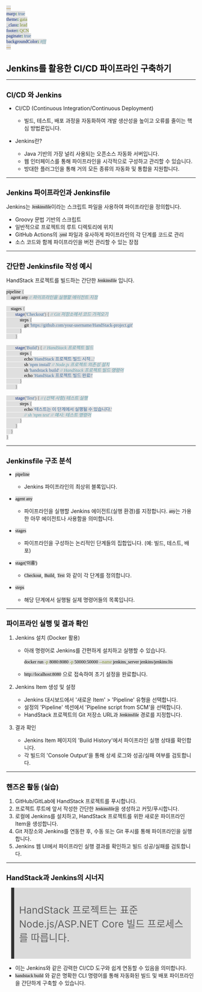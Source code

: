 ```yaml
---
marp: true
theme: gaia
_class: lead
footer: QCN
paginate: true
backgroundColor: #fff
---
```


<style>
:root {
  font-family: Pretendard;
  --border-color: #303030;
  --text-color: #0a0a0a;
  --bg-color-alt: #dadada;
  --mark-background: #ffef92;
}

h1 {
  border-bottom: none;
  font-size: 1.6em;
}

h2 {
  border-bottom: none;
  font-size: 1.3em;
}

h3 {
  font-size: 1.1em;
}

h4 {
  font-size: 1.05em;
}

h5 {
  font-size: 1em;
}

h6 {
  font-size: 0.9em;
}

h1,
h2,
h3,
h4,
h5,
h6 {
  color: var(--text-color);
}

code:not([class*="language-"]) {
  font-family: D2Coding;
  color: #000;
  vertical-align: text-bottom;
  background-color: rgba(100, 100, 100, 0.2);
}

section {
  padding: 1rem;
  border-bottom: 1px solid #000;
  background-image: linear-gradient(to bottom right, #f7f7f7 0%, #d3d3d3 100%);
}

section > h2 {
  border-bottom: 4px solid #17344f;
}

section table {
    margin: auto;
    margin-top: 1rem;
    font-size: 28px;
}

section::after {
  font-size: 0.75em;
  content: attr(data-marpit-pagination) " / " attr(data-marpit-pagination-total);
}

img[alt~="center"] {
  display: block;
  margin: 0 auto;
}

blockquote {
  font-size: 26px;
  border-left: 8px solid var(--border-color);
  background: var(--bg-color-alt);
  margin: 0.5em;
  padding: 0.5em;
}

blockquote::before,
blockquote::after {
    content: '';
}

mark {
  background-color: var(--mark-background);
  padding: 0 2px 2px;
  border-radius: 4px;
  margin: 0 2px;
}

section.tinytext>p,
section.tinytext>ul,
section.tinytext>blockquote {
  font-size: 0.65em;
}
</style>

# Jenkins를 활용한 CI/CD 파이프라인 구축하기

---

## CI/CD 와 Jenkins

- CI/CD (Continuous Integration/Continuous Deployment)
  - 빌드, 테스트, 배포 과정을 자동화하여 개발 생산성을 높이고 오류를 줄이는 핵심 방법론입니다.

- Jenkins란?
  - Java 기반의 가장 널리 사용되는 오픈소스 자동화 서버입니다.
  - 웹 인터페이스를 통해 파이프라인을 시각적으로 구성하고 관리할 수 있습니다.
  - 방대한 플러그인을 통해 거의 모든 종류의 자동화 및 통합을 지원합니다.

---

## Jenkins 파이프라인과 Jenkinsfile

Jenkins는 `Jenkinsfile`이라는 스크립트 파일을 사용하여 파이프라인을 정의합니다.

- Groovy 문법 기반의 스크립트
- 일반적으로 프로젝트의 루트 디렉토리에 위치
- GitHub Actions의 `.yml` 파일과 유사하게 파이프라인의 각 단계를 코드로 관리
- 소스 코드와 함께 파이프라인을 버전 관리할 수 있는 장점

---

## 간단한 Jenkinsfile 작성 예시

HandStack 프로젝트를 빌드하는 간단한 `Jenkinsfile` 입니다.

```groovy
pipeline {
    agent any // 파이프라인을 실행할 에이전트 지정

    stages {
        stage('Checkout') { // Git 저장소에서 코드 가져오기
            steps {
                git 'https://github.com/your-username/HandStack-project.git'
            }
        }

        stage('Build') { // HandStack 프로젝트 빌드
            steps {
                echo 'HandStack 프로젝트 빌드 시작...'
                sh 'npm install' // Node.js 프로젝트 의존성 설치
                sh 'handstack build' // HandStack 프로젝트 빌드 명령어
                echo 'HandStack 프로젝트 빌드 완료!'
            }
        }

        stage('Test') { // (선택 사항) 테스트 실행
            steps {
                echo '테스트는 이 단계에서 실행될 수 있습니다.'
                // sh 'npm test' // 예시: 테스트 명령어
            }
        }
    }
}
```

---

## Jenkinsfile 구조 분석

- `pipeline`
  - Jenkins 파이프라인의 최상위 블록입니다.

- `agent any`
  - 파이프라인을 실행할 Jenkins 에이전트(실행 환경)를 지정합니다. `any`는 가용한 아무 에이전트나 사용함을 의미합니다.

- `stages`
  - 파이프라인을 구성하는 논리적인 단계들의 집합입니다. (예: 빌드, 테스트, 배포)

- `stage('이름')`
  - `Checkout`, `Build`, `Test` 와 같이 각 단계를 정의합니다.

- `steps`
  - 해당 단계에서 실행될 실제 명령어들의 목록입니다.

---

## 파이프라인 실행 및 결과 확인

1. Jenkins 설치 (Docker 활용)
   - 아래 명령어로 Jenkins를 간편하게 설치하고 실행할 수 있습니다.
     ```bash
     docker run -p 8080:8080 -p 50000:50000 --name jenkins_server jenkins/jenkins:lts
     ```
   - `http://localhost:8080` 으로 접속하여 초기 설정을 완료합니다.

2. Jenkins Item 생성 및 설정
   - Jenkins 대시보드에서 '새로운 Item' > 'Pipeline' 유형을 선택합니다.
   - 설정의 'Pipeline' 섹션에서 'Pipeline script from SCM'을 선택합니다.
   - HandStack 프로젝트의 Git 저장소 URL과 `Jenkinsfile` 경로를 지정합니다.

3. 결과 확인
   - Jenkins Item 페이지의 'Build History'에서 파이프라인 실행 상태를 확인합니다.
   - 각 빌드의 'Console Output'을 통해 상세 로그와 성공/실패 여부를 검토합니다.

---

## 핸즈온 활동 (실습)

1. GitHub/GitLab에 HandStack 프로젝트를 푸시합니다.
2. 프로젝트 루트에 앞서 작성한 간단한 `Jenkinsfile`을 생성하고 커밋/푸시합니다.
3. 로컬에 Jenkins를 설치하고, HandStack 프로젝트를 위한 새로운 파이프라인 Item을 생성합니다.
4. Git 저장소와 Jenkins를 연동한 후, 수동 또는 Git 푸시를 통해 파이프라인을 실행합니다.
5. Jenkins 웹 UI에서 파이프라인 실행 결과를 확인하고 빌드 성공/실패를 검토합니다.

---

## HandStack과 Jenkins의 시너지

> HandStack 프로젝트는 표준 Node.js/ASP.NET Core 빌드 프로세스를 따릅니다.

- 이는 Jenkins와 같은 강력한 CI/CD 도구와 쉽게 연동할 수 있음을 의미합니다.
- `handstack build` 와 같은 명확한 CLI 명령어를 통해 자동화된 빌드 및 배포 파이프라인을 간단하게 구축할 수 있습니다.